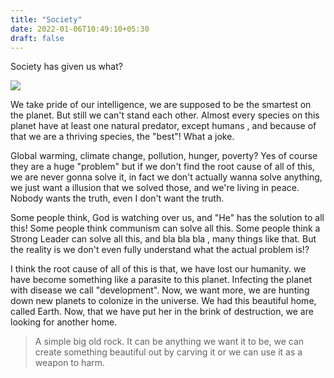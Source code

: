 ```yaml
---
title: "Society"
date: 2022-01-06T10:49:10+05:30
draft: false
---
```


Society has given us what? 

![](https://c.tenor.com/eXEEh6D6OowAAAAC/madoka-madoka-magica.gif)

We take pride of our intelligence, we are supposed to be the smartest on the planet. But still we can't stand each other. Almost every species on this planet have at least one natural predator, except humans , and because of that we are a thriving species, the "best"! What a joke.

Global warming, climate change, pollution, hunger, poverty? Yes of course they are a huge "problem" but if we don't find the root cause of all of this, we are never gonna solve it, in fact we don't actually wanna solve anything, we just want a illusion that we solved those, and we're living in peace. Nobody wants the truth, even I don't want the truth.

Some people think, God is watching over us, and "He" has the solution to all this! Some people think communism can solve all this. Some people think a Strong Leader can solve all this, and bla bla bla , many things like that. But the reality is we don't even fully understand what the actual problem is!?

I think the root cause of all of this is that, we have lost our humanity. we have become something like a parasite to this planet. Infecting the planet with disease we call "development". Now, we want more, we are hunting down new planets to colonize in the universe. We had this beautiful home, called Earth. Now, that we have put her in the brink of destruction, we are looking for another home.

> A simple big old rock. It can be anything we want it to be, we can create something beautiful out by carving it or we can use it as a weapon to harm.




